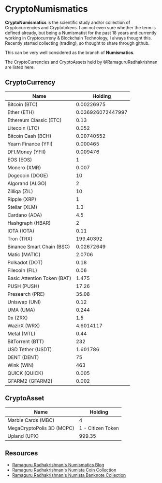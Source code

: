# CryptoNumismatics

**CryptoNumismatics** is the scientific study and/or collection of Cryptocurrencies and Cryptotokens. I am not even sure whether the term is defined already, but being a Numismatist for the past 18 years and currently working in Cryptocurreny & Blockchain Technology, I always thought this. Recently started collecting (trading), so thought to share through github. 

This can be very well considered as the branch of **Numismatics**. 

The CryptoCurrencies and CryptoAssets held by @RamaguruRadhakrishnan are listed here.

## CryptoCurrency


| Name | Holding | 
|---|---|
| Bitcoin (BTC) | 0.00226975 | 
| Ether (ETH) | 0.036926072447997 | 
| Ethereum Classic (ETC) | 0.13 | 
| Litecoin (LTC) | 0.052 | 
| Bitcoin Cash (BCH) | 0.00740552 | 
| Yearn Finance (YFI) | 0.000465 |
| DFI.Money (YFII) | 0.009476 |
| EOS (EOS) | 1 |
| Monero (XMR) | 0.007 |
| Dogecoin (DOGE) | 10 |
| Algorand (ALGO) | 2 |
| Zilliqa (ZIL) | 10 |
| Ripple (XRP) | 1 |
| Stellar (XLM) | 1.3 |
| Cardano (ADA) | 4.5 |
| Hashgraph (HBAR) | 2 |
| IOTA (IOTA) | 0.11 |
| Tron (TRX) | 199.40392| 
| Binance Smart Chain (BSC) | 0.02672649 |
| Matic (MATIC) | 2.0706 |
| Polkadot (DOT) | 0.18 |
| Filecoin (FIL) | 0.06 |
| Basic Attention Token (BAT) | 1.475 |
| PUSH (PUSH) | 17.26 |
| Presearch (PRE) | 35.08 | 
| Uniswap (UNI) | 0.12 | 
| UMA (UMA) | 0.244 |
| 0x (ZRX) | 1.5 |
| WazirX (WRX) | 4.6014117 |
| Metal (MTL)| 0.44 |
| BitTorrent (BTT) | 232 |
| USD Tether (USDT) | 1.601786 |
| DENT (DENT) | 75 |
| Wink (WIN) | 463 | 
| QUICK (QUICK) | 0.005 |
| GFARM2 (GFARM2) | 0.002 |


## CryptoAsset

| Name | Holding | 
|---|---|
| Marble Cards (MBC) | 4 | 
| MegaCryptoPolis 3D (MCPC) | 1 - Citizen Token |
| Upland (UPX) | 999.35 |


## Resources 
- [Ramaguru Radhakrishnan's Numismatics Blog](https://ramaguru.blogspot.com/p/ramagurus-numismatics.html)
- [Ramaguru Radhakrishnan's Numista Coin Collection](https://en.numista.com/vous/vos_pieces.php?user=76364&ct=coin)
- [Ramaguru Radhakrishnan's Numista Banknote Collection](https://en.numista.com/vous/vos_pieces.php?user=76364&ct=banknote)
